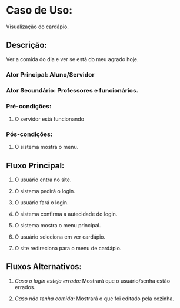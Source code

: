 # Caso de Uso: 
Visualização do cardápio.


## Descrição:  
Ver a comida do dia e ver se está do meu agrado hoje.


### Ator Principal: Aluno/Servidor

### Ator Secundário: Professores e funcionários.

 

### Pré-condições: 

1)  O servidor está funcionando

 

### Pós-condições: 

1)  O sistema mostra o menu.

 

## Fluxo Principal: 

1. O usuário entra no site.

2. O sistema pedirá o login.

3. O usuário fará o login.

4. O sistema confirma a autecidade do login.

5. O sistema mostra o menu principal.

6. O usuário seleciona em ver cardápio.

7. O site redireciona para o menu de cardápio.

 

## Fluxos Alternativos: 

1. *Caso o login esteja errado:* Mostrará que o usuário/senha estão errados.

2.  *Caso não tenha comida:* Mostrará o que foi editado pela cozinha.

 